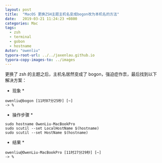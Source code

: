 ```yaml
---
layout: post
title:  "MacOS 更换ZSH主题主机名变成bogon改为本机名的方法"
date:   2019-03-21 11:24:23 +0800
categories: Mac
tags: 
  - zsh
  - terminal
  - gobon
  - hostname
Autor: "owenliu"
typora-root-url: ../../jaxenlau.github.io
typora-copy-images-to: ../images
---
```


更换了 zsh 的主题之后，主机名居然变成了 bogon，强迫症作祟，最后找到以下解决方案：

* 现象 *
  
``` shell
owenliu@bogon [11时07分25秒] [~]
-> %
```

* 操作步骤 *

``` shell
sudo hostname OwenLiu-MacBookPro
sudo scutil --set LocalHostName $(hostname)
sudo scutil --set HostName $(hostname)
```

* 结果 *

``` shell
owenliu@OwenLiu-MacBookPro [11时27分29秒] [~]
-> %
```